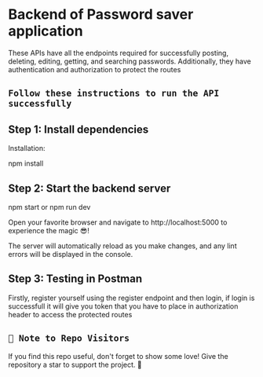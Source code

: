 # Backend of Password saver application
These APIs have all the endpoints required for successfully posting, deleting, editing, getting, and searching passwords. Additionally, they have authentication and authorization to protect the routes

## `Follow these instructions to run the API successfully`

## Step 1: Install dependencies

Installation:

npm install

## Step 2: Start the backend server

npm start or npm run dev

Open your favorite browser and navigate to http://localhost:5000 to experience the magic 😎!

The server will automatically reload as you make changes, and any lint errors will be displayed in the console.

## Step 3: Testing in Postman

Firstly, register yourself using the register endpoint and then login, if login is successfull it 
will give you token that you have to place in authorization header to access the protected routes

## `🚀 Note to Repo Visitors`
If you find this repo useful, don't forget to show some love! Give the repository a star to support the project. 🌟

